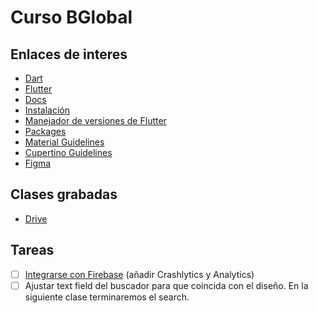 # Curso BGlobal

## Enlaces de interes

- [Dart](https://dart.dev/)
- [Flutter](https://flutter.dev/)
- [Docs](https://docs.flutter.dev/)
- [Instalación](https://docs.flutter.dev/get-started/install/)
- [Manejador de versiones de Flutter](https://fvm.app/)
- [Packages](https://pub.dev/)
- [Material Guidelines](https://m3.material.io/)
- [Cupertino Guidelines](https://developer.apple.com/design/human-interface-guidelines)
- [Figma](https://www.figma.com/file/lDCC73d2iKJU7qbCDeWgve/Brand-Marketplace-App---Pickolab-(Community)?type=design&node-id=5-46816&mode=design&t=OtfHJZd0NHziJ5X2-0)

## Clases grabadas

- [Drive](https://drive.google.com/drive/u/2/folders/1n52iX5FtXX50Zxt4kw5UL6FT_SDG7wON)

## Tareas

- [ ] [Integrarse con Firebase](https://firebase.google.com/docs/flutter/setup)  (añadir Crashlytics y Analytics)
- [ ] Ajustar text field del buscador para que coincida con el diseño. En la siguiente clase terminaremos el search.
